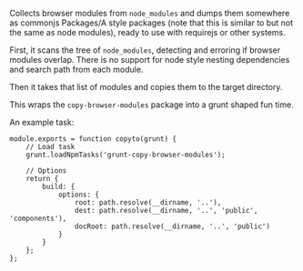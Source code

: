 Collects browser modules from `node_modules` and dumps them somewhere as commonjs
Packages/A style packages (note that this is similar to but not the same as
node modules), ready to use with requirejs or other systems.

First, it scans the tree of `node_modules`, detecting and erroring if browser
modules overlap. There is no support for node style nesting dependencies and
search path from each module.

Then it takes that list of modules and copies them to the target directory.

This wraps the `copy-browser-modules` package into a grunt shaped fun time.

An example task:


```
module.exports = function copyto(grunt) {
    // Load task
    grunt.loadNpmTasks('grunt-copy-browser-modules');

    // Options
    return {
        build: {
            options: {
                root: path.resolve(__dirname, '..'),
                dest: path.resolve(__dirname, '..', 'public', 'components'),
                docRoot: path.resolve(__dirname, '..', 'public')
            }
        }
    };
};
```
